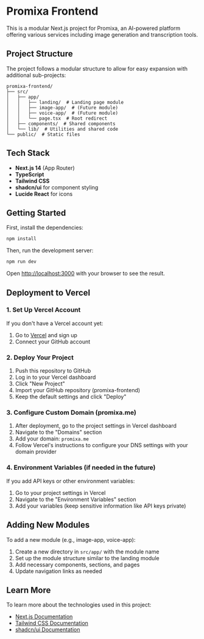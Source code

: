 # Promixa Frontend

This is a modular Next.js project for Promixa, an AI-powered platform offering various services including image generation and transcription tools.

## Project Structure

The project follows a modular structure to allow for easy expansion with additional sub-projects:

```
promixa-frontend/
├── src/
│   ├── app/
│   │   ├── landing/  # Landing page module
│   │   ├── image-app/  # (Future module)
│   │   ├── voice-app/  # (Future module)
│   │   └── page.tsx  # Root redirect
│   ├── components/  # Shared components
│   └── lib/  # Utilities and shared code
└── public/  # Static files
```

## Tech Stack

- **Next.js 14** (App Router)
- **TypeScript**
- **Tailwind CSS**
- **shadcn/ui** for component styling
- **Lucide React** for icons

## Getting Started

First, install the dependencies:

```bash
npm install
```

Then, run the development server:

```bash
npm run dev
```

Open [http://localhost:3000](http://localhost:3000) with your browser to see the result.

## Deployment to Vercel

### 1. Set Up Vercel Account

If you don't have a Vercel account yet:

1. Go to [Vercel](https://vercel.com) and sign up
2. Connect your GitHub account

### 2. Deploy Your Project

1. Push this repository to GitHub
2. Log in to your Vercel dashboard
3. Click "New Project"
4. Import your GitHub repository (promixa-frontend)
5. Keep the default settings and click "Deploy"

### 3. Configure Custom Domain (promixa.me)

1. After deployment, go to the project settings in Vercel dashboard
2. Navigate to the "Domains" section
3. Add your domain: `promixa.me`
4. Follow Vercel's instructions to configure your DNS settings with your domain provider

### 4. Environment Variables (if needed in the future)

If you add API keys or other environment variables:

1. Go to your project settings in Vercel
2. Navigate to the "Environment Variables" section
3. Add your variables (keep sensitive information like API keys private)

## Adding New Modules

To add a new module (e.g., image-app, voice-app):

1. Create a new directory in `src/app/` with the module name
2. Set up the module structure similar to the landing module
3. Add necessary components, sections, and pages
4. Update navigation links as needed

## Learn More

To learn more about the technologies used in this project:

- [Next.js Documentation](https://nextjs.org/docs)
- [Tailwind CSS Documentation](https://tailwindcss.com/docs)
- [shadcn/ui Documentation](https://ui.shadcn.com)
